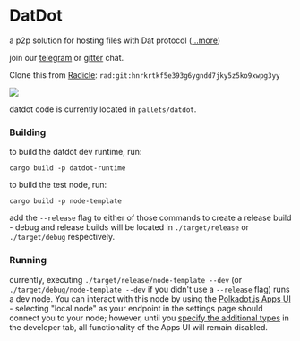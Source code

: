 # DatDot

a p2p solution for hosting files with Dat protocol ([...more](https://github.com/playproject-io/datdot-substrate/issues/12))

join our [telegram](https://t.me/joinchat/CgTftxXJvp6iYayqDjP7lQ) or [gitter](https://gitter.im/playproject-io/community) chat.

Clone this from [Radicle](https://radicle.xyz):
`rad:git:hnrkrtkf5e393g6ygndd7jky5z5ko9xwpg3yy`

![](https://i.imgur.com/oGPIbZQ.jpg)

datdot code is currently located in `pallets/datdot`.

### Building

to build the datdot dev runtime, run:

`cargo build -p datdot-runtime`

to build the test node, run:

`cargo build -p node-template` 

add the `--release` flag to either of those commands to create a release build - debug and release builds will be located in `./target/release` or `./target/debug` respectively.

### Running

currently, executing `./target/release/node-template --dev` (or `./target/debug/node-template --dev` if you didn't use a `--release` flag) runs a dev node. You can interact with this node by using the [Polkadot.js Apps UI](https://polkadot.js.org/apps/) - selecting "local node" as your endpoint in the settings page should connect you to your node; however, until you [specify the additional types](https://polkadot.js.org/api/start/types.extend.html#user-defined-types) in the developer tab, all functionality of the Apps UI will remain disabled.
